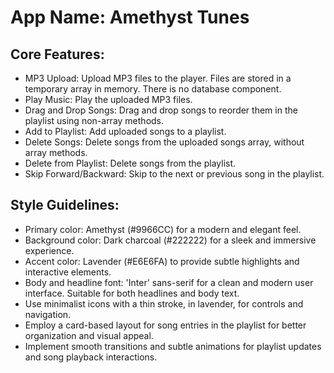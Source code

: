 # **App Name**: Amethyst Tunes

## Core Features:

- MP3 Upload: Upload MP3 files to the player. Files are stored in a temporary array in memory. There is no database component.
- Play Music: Play the uploaded MP3 files.
- Drag and Drop Songs: Drag and drop songs to reorder them in the playlist using non-array methods.
- Add to Playlist: Add uploaded songs to a playlist.
- Delete Songs: Delete songs from the uploaded songs array, without array methods.
- Delete from Playlist: Delete songs from the playlist.
- Skip Forward/Backward: Skip to the next or previous song in the playlist.

## Style Guidelines:

- Primary color: Amethyst (#9966CC) for a modern and elegant feel.
- Background color: Dark charcoal (#222222) for a sleek and immersive experience.
- Accent color: Lavender (#E6E6FA) to provide subtle highlights and interactive elements.
- Body and headline font: 'Inter' sans-serif for a clean and modern user interface. Suitable for both headlines and body text.
- Use minimalist icons with a thin stroke, in lavender, for controls and navigation.
- Employ a card-based layout for song entries in the playlist for better organization and visual appeal.
- Implement smooth transitions and subtle animations for playlist updates and song playback interactions.